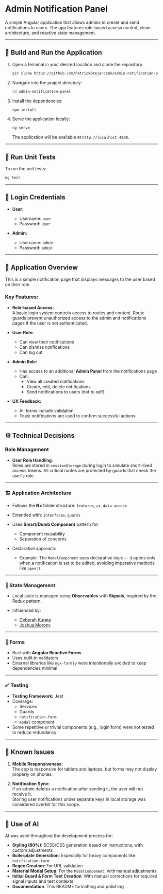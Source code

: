 # Admin Notification Panel

A simple Angular application that allows admins to create and send notifications to users. The app features role-based access control, clean architecture, and reactive state management.

---

## 🚀 Build and Run the Application

1. Open a terminal in your desired location and clone the repository:

   ```bash
   git clone https://github.com/PatrickDrejerczak/admin-notification-panel.git
   ```

2. Navigate into the project directory:

   ```bash
   cd admin-notification-panel
   ```

3. Install the dependencies:

   ```bash
   npm install
   ```

4. Serve the application locally:

   ```bash
   ng serve
   ```

   The application will be available at `http://localhost:4200`.

---

## 🧪 Run Unit Tests

To run the unit tests:

```bash
ng test
```

---

## 🔐 Login Credentials

- **User:**

  - Username: `user`
  - Password: `user`

- **Admin:**
  - Username: `admin`
  - Password: `admin`

---

## 🧭 Application Overview

This is a simple notification page that displays messages to the user based on their role.

### Key Features:

- **Role-based Access:**  
  A basic login system controls access to routes and content. Route guards prevent unauthorized access to the admin and notifications pages if the user is not authenticated.

- **User Role:**

  - Can view their notifications
  - Can dismiss notifications
  - Can log out

- **Admin Role:**

  - Has access to an additional **Admin Panel** from the notifications page
  - Can:
    - View all created notifications
    - Create, edit, delete notifications
    - Send notifications to users (not to self)

- **UX Feedback:**
  - All forms include validation
  - Toast notifications are used to confirm successful actions

---

## ⚙️ Technical Decisions

### Role Management

- **User Role Handling:**  
  Roles are stored in `sessionStorage` during login to simulate short-lived access tokens. All critical routes are protected by guards that check the user's role.

---

### 🏗️ Application Architecture

- Follows the **Nx** folder structure: `features`, `ui`, `data-access`
- Extended with: `interfaces`, `guards`
- Uses **Smart/Dumb Component** pattern for:

  - Component reusability
  - Separation of concerns

- Declarative approach:
  - Example: The `ModalComponent` uses declarative logic — it opens only when a notification is set to be edited, avoiding imperative methods like `open()`.

---

### 🧠 State Management

- Local state is managed using **Observables** with **Signals**, inspired by the Redux pattern.
- Influenced by:

  - [Deborah Kurata](https://www.youtube.com/watch?v=rHQa4SpekaA&ab_channel=DeborahKurata)
  - [Joshua Morony](https://www.youtube.com/watch?v=1Q7r4tagFns&ab_channel=JoshuaMorony)

---

### 📝 Forms

- Built with **Angular Reactive Forms**
- Uses built-in validators
- External libraries like `ngx-formly` were intentionally avoided to keep dependencies minimal

---

### ✅ Testing

- **Testing Framework:** Jest
- Coverage:
  - Services
  - Guards
  - `notification-form`
  - `modal` component
- Some repetitive or trivial components (e.g., login form) were not tested to reduce redundancy

---

## 🐛 Known Issues

1. **Mobile Responsiveness:**  
   The app is responsive for tablets and laptops, but forms may not display properly on phones.

2. **Notification Sync:**  
   If an admin deletes a notification after sending it, the user will not receive it.  
   Storing user notifications under separate keys in local storage was considered overkill for this scope.

---

## 🤖 Use of AI

AI was used throughout the development process for:

- **Styling (80%)**: SCSS/CSS generation based on instructions, with custom adjustments
- **Boilerplate Generation**: Especially for heavy components like `notification-form`
- **Regex Creation**: For URL validation
- **Material Modal Setup**: For the `ModalComponent`, with manual adjustments
- **Initial Guard & Form Test Creation**: With manual corrections for required signal inputs and test contexts
- **Documentation**: This README formatting and polishing
